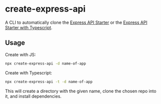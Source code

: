# create-express-api

A CLI to automatically clone the [Express API Starter](https://github.com/w3cj/express-api-starter) or the [Express API Starter with Typescript](https://github.com/w3cj/express-api-starter-ts).

## Usage

Create with JS:

```sh
npx create-express-api -d name-of-app
```

Create with Typescript:

```sh
npx create-express-api -t -d name-of-app
```

This will create a directory with the given name, clone the chosen repo into it, and install dependencies.
